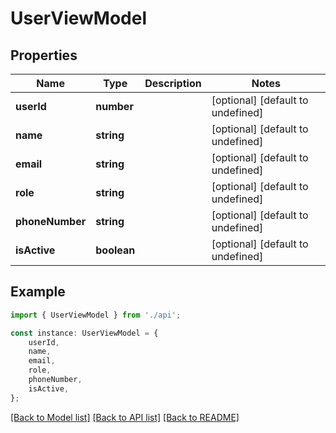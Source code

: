# UserViewModel


## Properties

Name | Type | Description | Notes
------------ | ------------- | ------------- | -------------
**userId** | **number** |  | [optional] [default to undefined]
**name** | **string** |  | [optional] [default to undefined]
**email** | **string** |  | [optional] [default to undefined]
**role** | **string** |  | [optional] [default to undefined]
**phoneNumber** | **string** |  | [optional] [default to undefined]
**isActive** | **boolean** |  | [optional] [default to undefined]

## Example

```typescript
import { UserViewModel } from './api';

const instance: UserViewModel = {
    userId,
    name,
    email,
    role,
    phoneNumber,
    isActive,
};
```

[[Back to Model list]](../README.md#documentation-for-models) [[Back to API list]](../README.md#documentation-for-api-endpoints) [[Back to README]](../README.md)
